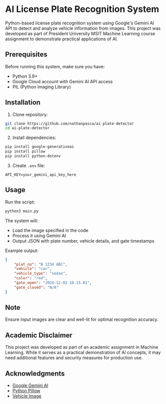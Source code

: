 # AI License Plate Recognition System
Python-based license plate recognition system using Google's Gemini AI API to detect and analyze vehicle information from images. This project was developed as part of President University MSIT Machine Learning course assignment to demonstrate practical applications of AI.

## Prerequisites
Before running this system, make sure you have:
- Python 3.9+
- Google Cloud account with Gemini AI API access
- PIL (Python Imaging Library)

## Installation
1. Clone repository:
```bash
git clone https://github.com/nathanpasca/ai-plate-detector
cd ai-plate-detector
```

2. Install dependencies:
```bash
pip install google-generativeai
pip install pillow
pip install python-dotenv
```

3. Create `.env` file:
```env
API_KEY=your_gemini_api_key_here
```

## Usage
Run the script:
```bash
python3 main.py
```

The system will:
- Load the image specified in the code
- Process it using Gemini AI
- Output JSON with plate number, vehicle details, and gate timestamps

Example output:
```json
{
    "plat_no": "B 1234 ABC",
    "vehicle": "car",
    "vehicle_type": "sedan",
    "color": "red",
    "gate_open": "2024-12-02 18.15.01",
    "gate_closed": "N/A"
}
```

## Note
Ensure input images are clear and well-lit for optimal recognition accuracy.

## Academic Disclaimer

This project was developed as part of an academic assignment in Machine Learning. While it serves as a practical demonstration of AI concepts, it may need additional features and security measures for production use.

## Acknowledgments
- [Google Gemini AI](https://ai.google.dev/)
- [Python Pillow](https://python-pillow.org/)
- [Vehicle Image](https://oto.detik.com/berita/d-6807244/polisi-usul-pelat-nomor-bisa-pakai-nama-orang-asal-bayar-rp-500-juta)
